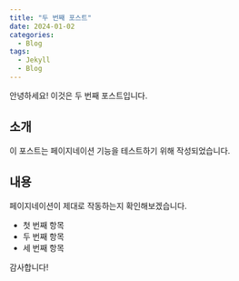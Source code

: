 ```yaml
---
title: "두 번째 포스트"
date: 2024-01-02
categories:
  - Blog
tags:
  - Jekyll
  - Blog
---
```


안녕하세요! 이것은 두 번째 포스트입니다.

## 소개

이 포스트는 페이지네이션 기능을 테스트하기 위해 작성되었습니다.

## 내용

페이지네이션이 제대로 작동하는지 확인해보겠습니다.

- 첫 번째 항목
- 두 번째 항목
- 세 번째 항목

감사합니다! 